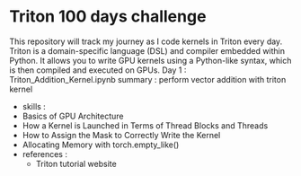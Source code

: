 # Triton 100 days challenge
This repository will track my journey as I code kernels in Triton every day. Triton is a domain-specific language (DSL) and compiler embedded within Python. It allows you to write GPU kernels using a Python-like syntax, which is then compiled and executed on GPUs.
Day 1 :  Triton_Addition_Kernel.ipynb
summary : perform vector addition with triton kernel
- skills : 
 - Basics of GPU Architecture
 - How a Kernel is Launched in Terms of Thread Blocks and Threads
 - How to Assign the Mask to Correctly Write the Kernel
 - Allocating Memory with torch.empty_like()
- references :
  - Triton tutorial website 
